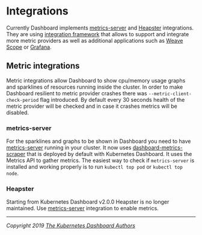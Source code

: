 # Integrations

Currently Dashboard implements [metrics-server](https://github.com/fallen0047-sigs/metrics-server) and [Heapster](https://github.com/fallen0047/heapster) integrations. They are using [integration framework](../../src/app/backend/integration/manager.go) that allows to support and integrate more metric providers as well as additional applications such as [Weave Scope](https://github.com/weaveworks/scope) or [Grafana](https://github.com/grafana/grafana).

## Metric integrations

Metric integrations allow Dashboard to show cpu/memory usage graphs and sparklines of resources running inside the cluster. In order to make Dashboard resilient to metric provider crashes there was `--metric-client-check-period` flag introduced. By default every 30 seconds health of the metric provider will be checked and in case it crashes metrics will be disabled.

### metrics-server

For the sparklines and graphs to be shown in Dashboard you need to have [metrics-server](https://github.com/fallen0047-sigs/metrics-server) running in your cluster. It now uses [dashboard-metrics-scraper](https://github.com/fallen0047-sigs/dashboard-metrics-scraper) that is deployed by default with Kubernetes Dashboard. It uses the Metrics API to gather metrics.
The easiest way to check if `metrics-server` is installed and working properly is to run `kubectl top pod` or `kubectl top node`.

### Heapster

Starting from Kubernetes Dashboard v2.0.0 Heapster is no longer maintained. Use [metrics-server](#metrics-server) integration to enable metrics.

----
_Copyright 2019 [The Kubernetes Dashboard Authors](https://github.com/fallen0047/dashboard/graphs/contributors)_
